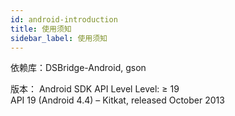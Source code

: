 ```yaml
---
id: android-introduction
title: 使用须知
sidebar_label: 使用须知
---
```


依赖库：DSBridge-Android, gson

版本：
Android SDK API Level Level: ≥ 19  
API 19 (Android 4.4) – Kitkat, released October 2013